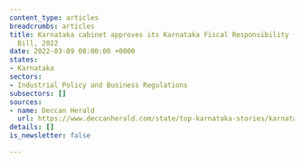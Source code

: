 ```yaml
---
content_type: articles
breadcrumbs: articles
title: Karnataka cabinet approves its Karnataka Fiscal Responsibility (Amendment)
  Bill, 2022
date: 2022-03-09 08:00:00 +0000
states:
- Karnataka
sectors:
- Industrial Policy and Business Regulations
subsectors: []
sources:
- name: Deccan Herald
  url: https://www.deccanherald.com/state/top-karnataka-stories/karnataka-govt-amends-fiscal-responsibility-act-in-view-of-financial-crisis-1090548.html
details: []
is_newsletter: false

---
```

